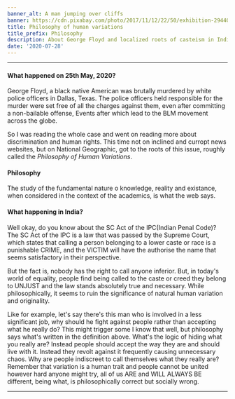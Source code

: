 ```yaml
---
banner_alt: A man jumping over cliffs
banner: https://cdn.pixabay.com/photo/2017/11/12/22/50/exhibition-2944064_960_720.jpg
title: Philosophy of human variations
title_prefix: Philosophy
description: About George Floyd and localized roots of casteism in India.
date: '2020-07-28'
---
```

--- 

#### What happened on 25th May, 2020?
George Floyd, a black native American was brutally murdered by white police officers in Dallas, Texas. The police officers held responsible for the murder were set free of all the charges against them, even after committing a non-bailable offense, Events after which lead to the BLM movement across the globe.

So I was reading the whole case and went on reading more about discrimination and human rights. This time not on inclined and curropt news websites, but on National Geographic, got to the roots of this issue, roughly called the _Philosophy of Human Variations_.

#### Philosophy
The study of the fundamental nature o knowledge, reality and existance, when considered in the context of the academics, is what the web says.

#### What happening in India?
Well okay, do you know about the SC Act of the IPC(Indian Penal Code)? The SC Act of the IPC is a law that was passed by the Supreme Court, which states that calling a person belonging to a lower caste or race is a punishable CRIME, and the VICTIM will have the authorise the name that seems satisfactory in their perspective. 

But the fact is, nobody has the right to call anyone inferior. But, in today's world of equality, people find being called to the caste or creed they belong to UNJUST and the law stands absolutely true and necessary. While philosophically, it seems to ruin the significance of natural human variation and originality.

Like for example, let's say there's this man who is involved in a less significant job, why should he fight against people rather than accepting what he really do? This might trigger some I know that well, but philosophy says what's written in the definition above. What's the logic of hiding what you really are? Instead people should accept the way they are and should live with it. Instead they revolt against it frequently causing unnecessary chaos. Why are people indiscreet to call themselves what they really are? Remember that variation is a human trait and people cannot be united however hard anyone might try, all of us ARE and WILL ALWAYS BE different, being what, is philosophically correct but socially wrong.

---
